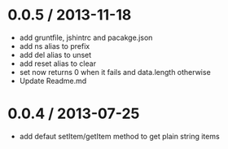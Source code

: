 
0.0.5 / 2013-11-18
==================

 * add gruntfile, jshintrc and pacakge.json
 * add ns alias to prefix
 * add del alias to unset
 * add reset alias to clear
 * set now returns 0 when it fails and data.length otherwise
 * Update Readme.md

0.0.4 / 2013-07-25
==================

  * add defaut setItem/getItem method to get plain string items
